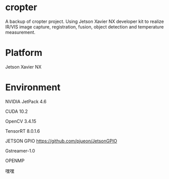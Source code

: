 # cropter
A backup of cropter project. Using Jetson Xavier NX developer kit to realize IR/VIS image capture, registration, fusion, object detection and temperature measurement. 

# Platform
Jetson Xavier NX

# Environment
NVIDIA JetPack 4.6

CUDA 10.2

OpenCV 3.4.15

TensorRT 8.0.1.6

JETSON GPIO https://github.com/pjueon/JetsonGPIO

Gstreamer-1.0

OPENMP


嘿嘿
